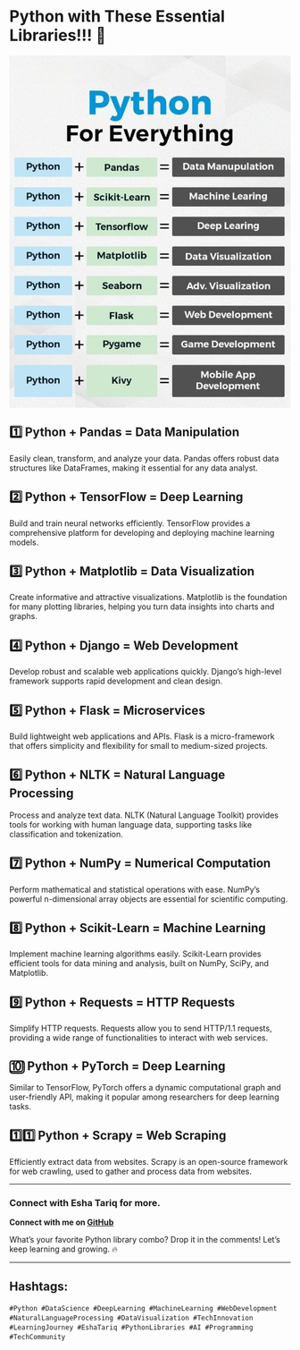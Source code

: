 # Python with These Essential Libraries!!! 🚀

 <div style="display: flex; justify-content: center;">
  <img src="Python Libraries.jpg" width="800px" />
</div>



## 1️⃣ Python + Pandas = **Data Manipulation**
Easily clean, transform, and analyze your data. Pandas offers robust data structures like DataFrames, making it essential for any data analyst.

## 2️⃣ Python + TensorFlow = **Deep Learning**
Build and train neural networks efficiently. TensorFlow provides a comprehensive platform for developing and deploying machine learning models.

## 3️⃣ Python + Matplotlib = **Data Visualization**
Create informative and attractive visualizations. Matplotlib is the foundation for many plotting libraries, helping you turn data insights into charts and graphs.

## 4️⃣ Python + Django = **Web Development**
Develop robust and scalable web applications quickly. Django’s high-level framework supports rapid development and clean design.

## 5️⃣ Python + Flask = **Microservices**
Build lightweight web applications and APIs. Flask is a micro-framework that offers simplicity and flexibility for small to medium-sized projects.

## 6️⃣ Python + NLTK = **Natural Language Processing**
Process and analyze text data. NLTK (Natural Language Toolkit) provides tools for working with human language data, supporting tasks like classification and tokenization.

## 7️⃣ Python + NumPy = **Numerical Computation**
Perform mathematical and statistical operations with ease. NumPy’s powerful n-dimensional array objects are essential for scientific computing.

## 8️⃣ Python + Scikit-Learn = **Machine Learning**
Implement machine learning algorithms easily. Scikit-Learn provides efficient tools for data mining and analysis, built on NumPy, SciPy, and Matplotlib.

## 9️⃣ Python + Requests = **HTTP Requests**
Simplify HTTP requests. Requests allow you to send HTTP/1.1 requests, providing a wide range of functionalities to interact with web services.

## 🔟 Python + PyTorch = **Deep Learning**
Similar to TensorFlow, PyTorch offers a dynamic computational graph and user-friendly API, making it popular among researchers for deep learning tasks.

## 1️⃣1️⃣ Python + Scrapy = **Web Scraping**
Efficiently extract data from websites. Scrapy is an open-source framework for web crawling, used to gather and process data from websites.

---

### Connect with Esha Tariq for more.

**Connect with me on [GitHub](https://lnkd.in/dmfDag3N)**

What’s your favorite Python library combo? Drop it in the comments! Let’s keep learning and growing. 🔥

---

## Hashtags:
`#Python #DataScience #DeepLearning #MachineLearning #WebDevelopment #NaturalLanguageProcessing #DataVisualization #TechInnovation #LearningJourney #EshaTariq #PythonLibraries #AI #Programming #TechCommunity`
